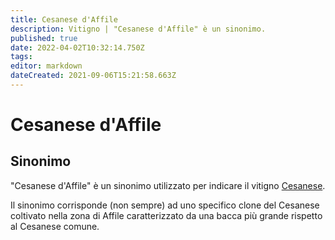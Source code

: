 ```yaml
---
title: Cesanese d'Affile
description: Vitigno | "Cesanese d'Affile" è un sinonimo.
published: true
date: 2022-04-02T10:32:14.750Z
tags: 
editor: markdown
dateCreated: 2021-09-06T15:21:58.663Z
---
```


# Cesanese d'Affile

## Sinonimo
"Cesanese d'Affile" è un sinonimo utilizzato per indicare il vitigno [Cesanese](/vitigni/Italia/cesanese). 

Il sinonimo corrisponde (non sempre) ad uno specifico clone del Cesanese coltivato nella zona di Affile caratterizzato da una bacca più grande rispetto al Cesanese comune.